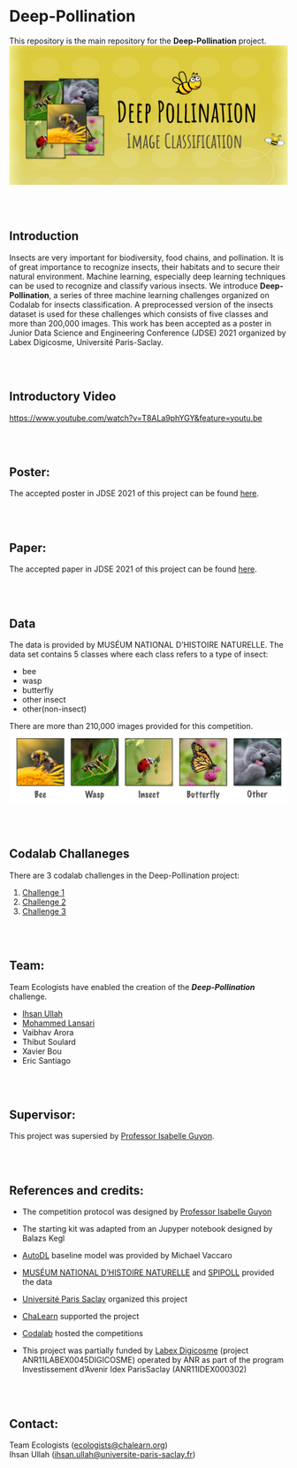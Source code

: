 # Deep-Pollination
This repository is the main repository for the **Deep-Pollination** project.
![Meta-Album cover image](cover.png)


<br><br>

## Introduction
Insects are very important for biodiversity, food chains, and pollination. It is of great importance to recognize insects, their habitats and to secure their natural environment. Machine learning, especially deep learning techniques can be used to recognize and classify various insects. We introduce **Deep-Pollination**, a series of three machine learning challenges organized on Codalab for insects classification. A preprocessed version of the insects dataset is used for these challenges which consists of five classes and more than 200,000 images. This work has been accepted as a poster in Junior Data Science and Engineering Conference (JDSE) 2021 organized by Labex Digicosme, Université Paris-Saclay.

<br><br>




## Introductory Video
https://www.youtube.com/watch?v=T8ALa9phYGY&feature=youtu.be

<br><br>

## Poster: 
The accepted poster in JDSE 2021 of this project can be found [here](poster.pdf).

<br><br>

## Paper: 
The accepted paper in JDSE 2021 of this project can be found [here](JDSE_2021_Deep_Pollination.pdf).

<br><br>


## Data
The data is provided by MUSÉUM NATIONAL D’HISTOIRE NATURELLE. The data set contains 5 classes where each class refers to a type of insect:
-   bee 
-   wasp
-   butterfly 
-   other insect
-   other(non-insect)  

There are more than 210,000 images provided for this competition.
![Class images](classes.png)

<br><br>



## Codalab Challaneges
There are 3 codalab challenges in the Deep-Pollination project:
1.  [Challenge 1](https://competitions.codalab.org/competitions/28635)
2.  [Challenge 2](https://competitions.codalab.org/competitions/28996)
3.  [Challenge 3](https://competitions.codalab.org/competitions/29425)


<br><br>


## Team: 
Team Ecologists have enabled the creation of the ***Deep-Pollination*** challenge.
- [Ihsan Ullah](https://github.com/ihsanullah2131)
- [Mohammed Lansari](https://github.com/mlansar)
- Vaibhav Arora
- Thibut Soulard
- Xavier Bou
- Eric Santiago


<br><br>


## Supervisor: 
This project was supersied by [Professor Isabelle Guyon](https://guyon.chalearn.org/).


<br><br>

## References and credits:
- The competition protocol was designed by [Professor Isabelle Guyon](https://guyon.chalearn.org/)

-   The starting kit was adapted from an Jupyper notebook designed by Balazs Kegl
-   [AutoDL](https://competitions.codalab.org/competitions/27082) baseline model was provided by Michael Vaccaro
-   [MUSÉUM NATIONAL D’HISTOIRE NATURELLE](https://www.mnhn.fr/) and [SPIPOLL](https://www.spipoll.org/) provided the data
-   [Université Paris Saclay](https://www.universite-paris-saclay.fr/) organized this project
-   [ChaLearn](http://www.chalearn.org/) supported the project
-   [Codalab](https://competitions.codalab.org/) hosted the competitions
-   This project was partially funded by [Labex Digicosme](https://digicosme.cnrs.fr/) (project ANR11LABEX0045DIGICOSME) operated by ANR as part of the program   Investissement d’Avenir Idex ParisSaclay (ANR11IDEX000302)

<br><br>



## Contact: 
Team Ecologists (ecologists@chalearn.org)  
Ihsan Ullah (ihsan.ullah@universite-paris-saclay.fr)


